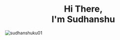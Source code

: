<h1 align="center">Hi There, <br/> I'm Sudhanshu</h1>

<p><img align="left" src="https://github-readme-stats.vercel.app/api/top-langs?username=sudhanshuku01&show_icons=true&locale=en&layout=compact" alt="sudhanshuku01" /></p>



